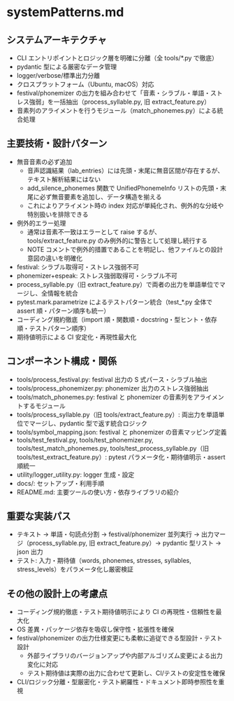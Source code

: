 # systemPatterns.md

## システムアーキテクチャ

- CLI エントリポイントとロジック層を明確に分離（全 tools/\*.py で徹底）
- pydantic 型による厳密なデータ管理
- logger/verbose/標準出力分離
- クロスプラットフォーム（Ubuntu, macOS）対応
- festival/phonemizer の出力を組み合わせて「音素・シラブル・単語・ストレス強弱」を一括抽出（process_syllable.py, 旧 extract_feature.py）
- 音素列のアライメントを行うモジュール（match_phonemes.py）による統合処理

## 主要技術・設計パターン

- 無音音素の必ず追加
  - 音声認識結果（lab_entries）には先頭・末尾に無音区間が存在するが、テキスト解析結果にはない
  - add_silence_phonemes 関数で UnifiedPhonemeInfo リストの先頭・末尾に必ず無音要素を追加し、データ構造を揃える
  - これによりアライメント時の index 対応が単純化され、例外的な分岐や特別扱いを排除できる
- 例外的エラー処理
  - 通常は音素不一致はエラーとして raise するが、tools/extract_feature.py のみ例外的に警告として処理し続行する
  - NOTE コメントで例外的措置であることを明記し、他ファイルとの設計意図の違いを明確化
- festival: シラブル取得可・ストレス強弱不可
- phonemizer+espeak: ストレス強弱取得可・シラブル不可
- process_syllable.py（旧 extract_feature.py）で両者の出力を単語単位でマージし、全情報を統合
- pytest.mark.parametrize によるテストパターン統合（test\_\*.py 全体で assert 順・パターン順序も統一）
- コーディング規約徹底（import 順・関数順・docstring・型ヒント・依存順・テストパターン順序）
- 期待値明示による CI 安定化・再現性最大化

## コンポーネント構成・関係

- tools/process_festival.py: festival 出力の S 式パース・シラブル抽出
- tools/process_phonemizer.py: phonemizer 出力のストレス強弱抽出
- tools/match_phonemes.py: festival と phonemizer の音素列をアライメントするモジュール
- tools/process_syllable.py（旧 tools/extract_feature.py）: 両出力を単語単位でマージし、pydantic 型で返す統合ロジック
- tools/symbol_mapping.json: festival と phonemizer の音素マッピング定義
- tools/test_festival.py, tools/test_phonemizer.py, tools/test_match_phonemes.py, tools/test_process_syllable.py（旧 tools/test_extract_feature.py）: pytest パラメータ化・期待値明示・assert 順統一
- utility/logger_utility.py: logger 生成・設定
- docs/: セットアップ・利用手順
- README.md: 主要ツールの使い方・依存ライブラリの紹介

## 重要な実装パス

- テキスト → 単語・句読点分割 → festival/phonemizer 並列実行 → 出力マージ（process_syllable.py, 旧 extract_feature.py）→ pydantic 型リスト → json 出力
- テスト: 入力・期待値（words, phonemes, stresses, syllables, stress_levels）をパラメータ化し厳密検証

## その他の設計上の考慮点

- コーディング規約徹底・テスト期待値明示により CI の再現性・信頼性を最大化
- OS 差異・パッケージ依存を吸収し保守性・拡張性を確保
- festival/phonemizer の出力仕様変更にも柔軟に追従できる型設計・テスト設計
  - 外部ライブラリのバージョンアップや内部アルゴリズム変更による出力変化に対応
  - テスト期待値は実際の出力に合わせて更新し、CI/テストの安定性を確保
- CLI/ロジック分離・型厳密化・テスト網羅性・ドキュメント即時参照性を重視
